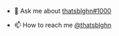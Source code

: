 - 💬 Ask me about [thatsblghn#1000](https://twitter.com/thatsblghn)

- 📫 How to reach me [@thatsblghn](mailto:thatsblghn@protonmail.com)
